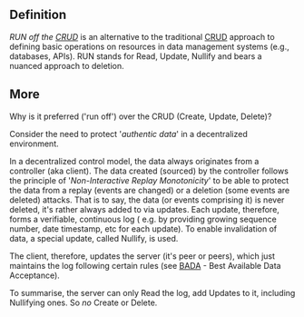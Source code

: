 ## Definition

_RUN off the [CRUD](CRUD)_ is an alternative to the traditional [CRUD](CRUD) approach to defining basic operations on resources in data management systems (e.g., databases, APIs). RUN stands for Read, Update, Nullify and bears a nuanced approach to deletion.

## More

Why is it preferred ('run off') over the CRUD (Create, Update, Delete)?

Consider the need to protect '_authentic data_' in a decentralized environment.

In a decentralized control model, the data always originates from a controller (aka client). The data created (sourced) by the controller follows the principle of '_Non-Interactive Replay Monotonicity_' to be able to protect the data from a replay (events are changed) or a deletion (some events are deleted) attacks. That is to say, the data (or events comprising it) is never deleted, it's rather always added to via updates. Each update, therefore, forms a verifiable, continuous log ( e.g. by providing growing sequence number, date timestamp, etc for each update). To enable invalidation of data, a special update, called Nullify, is used.

The client, therefore, updates the server (it's peer or peers), which just maintains the log following certain rules (see [BADA](best-available-data-acceptance-mechanism) - Best Available Data Acceptance).

To summarise, the server can only Read the log, add Updates to it, including Nullifying ones. So *no* Create or Delete.